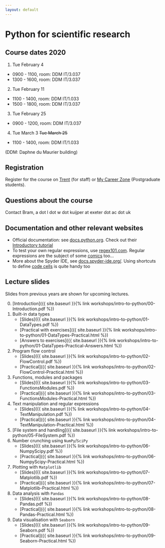 ```yaml
---
layout: default
---
```


# Python for scientific research

## Course dates 2020

1. Tue February 4 
- 0900 - 1100, room: DDM IT/3.037
- 1300 - 1600, room: DDM IT/3.037
2. Tue February 11
- 1100 - 1400, room: DDM IT/1.033
- 1500 - 1800, room: DDM IT/3.037
3. Tue February 25
- 0900 - 1200, room: DDM IT/3.037
4. Tue March 3 ~~Tue March 25~~
- 1100 - 1400, room: DDM IT/1.033

(DDM: Daphne du Maurier building)

## Registration
Register for the course on [Trent](http://www.exeter.ac.uk/staff/development/coursedetail/?code=80086) (for staff) or [My Career Zone](https://mycareerzone.exeter.ac.uk/students/events/Detail/686239) (Postgraduate students). 

## Questions about the course

Contact Bram, a dot l dot w dot kuijper at exeter dot ac dot uk

## Documentation and other relevant websites
* Official documentation: see [docs.python.org](https://docs.python.org/3/). Check out their [Introductory tutorial](https://docs.python.org/3/tutorial/index.html)
* To test your own regular expressions, use [regex101.com](https://regex101.com). Regular expressions are the subject of some [comics](https://xkcd.com/208/) too...
* More about the Spyder IDE, see [docs.spyder-ide.org/](https://docs.spyder-ide.org/). Using shortcuts to define [code cells](https://docs.spyder-ide.org/editor.html#defining-code-cells) is quite handy too 

## Lecture slides

Slides from previous years are shown for upcoming lectures. 

0. [Introduction]({{ site.baseurl }}{% link workshops/intro-to-python/00-Introduction.pdf %})
1. Built-in data types
    * [Slides]({{ site.baseurl }}{% link workshops/intro-to-python/01-DataTypes.pdf %})
    * [Practical with exercises]({{ site.baseurl }}{% link workshops/intro-to-python/01-DataTypes-Practical.html %})
    * [Answers to exercises]({{ site.baseurl }}{% link workshops/intro-to-python/01-DataTypes-Practical-Answers.html %})
2. Program flow control
    * [Slides]({{ site.baseurl }}{% link workshops/intro-to-python/02-FlowControl.pdf %})
    * [Practical]({{ site.baseurl }}{% link workshops/intro-to-python/02-FlowControl-Practical.html %})
3. Functions, modules and packages
    * [Slides]({{ site.baseurl }}{% link workshops/intro-to-python/03-FunctionsModules.pdf %})
    * [Practical]({{ site.baseurl }}{% link workshops/intro-to-python/03-FunctionsModules-Practical.html %})
4. Text manipulation and regular expressions
    * [Slides]({{ site.baseurl }}{% link workshops/intro-to-python/04-TextManipulation.pdf %})
    * [Practical]({{ site.baseurl }}{% link workshops/intro-to-python/04-TextManipulation-Practical.html %})
5. [File system and handling]({{ site.baseurl }}{% link workshops/intro-to-python/05-FileSystem.pdf %})
6. Number crunching using `NumPy`/`SciPy`
    * [Slides]({{ site.baseurl }}{% link workshops/intro-to-python/06-NumpyScipy.pdf %})
    * [Practical]({{ site.baseurl }}{% link workshops/intro-to-python/06-NumpyScipy-Practical.html %})
7. Plotting with `Matplotlib`
    * [Slides]({{ site.baseurl }}{% link workshops/intro-to-python/07-Matplotlib.pdf %})
    * [Practical]({{ site.baseurl }}{% link workshops/intro-to-python/07-Matplotlib-Practical.html %})
8. Data analysis with `Pandas`
    * [Slides]({{ site.baseurl }}{% link workshops/intro-to-python/08-Pandas.pdf %})
    * [Practical]({{ site.baseurl }}{% link workshops/intro-to-python/08-Pandas-Practical.html %})
9. Data visualisation with `Seaborn`
    * [Slides]({{ site.baseurl }}{% link workshops/intro-to-python/09-Seaborn.pdf %})
    * [Practical]({{ site.baseurl }}{% link workshops/intro-to-python/09-Seaborn-Practical.html %})
